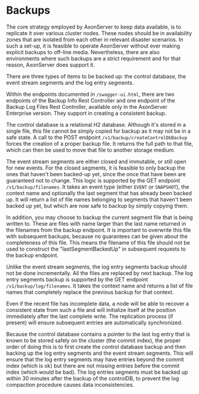 # Backups

The core strategy employed by AxonServer to keep data available, is to replicate it over various cluster nodes. These nodes should be in availability zones that are isolated from each other in relevant disaster scenarios. In such a set-up, it is feasible to operate AxonServer without ever making explicit backups to off-line media. Nevertheless, there are also environments where such backups are a strict requirement and for that reason, AxonServer does support it.‌

There are three types of items to be backed up: the control database, the event stream segments and the log entry segments.‌

Within the endpoints documented in `/swagger-ui.html`, there are two endpoints of the Backup Info Rest Controller and one endpoint of the Backup Log Files Rest Controller, available only in the AxonServer Enterprise version. They support in creating a consistent backup.‌

The control database is a relational H2 database. Although it's stored in a single file, this file cannot be simply copied for backup as it may not be in a safe state. A call to the POST endpoint `/v1/backup/createControlDbBackup` forces the creation of a proper backup file. It returns the full path to that file, which can then be used to move that file to another storage medium.‌

The event stream segments are either closed and immutable, or still open for new events. For the closed segments, it is feasible to only backup the ones that haven't been backed-up yet, since the once that have been are guaranteed not to change. This logic is supported by the GET endpoint `/v1/backup/filenames`. It takes an event type \(either `EVENT` or `SNAPSHOT`\), the context name and optionally the last segment that has already been backed up. It will return a list of file names belonging to segments that haven't been backed up yet, but which are now safe to backup by simply copying them.‌

In addition, you may choose to backup the current segment file that is being written to. These are files with name larger than the last name returned in the filenames from the backup endpoint. It is important to overwrite this file with subsequent backups, because no guarantees can be given about the completeness of this file. This means the filename of this file should not be used to construct the "lastSegmentBackedUp" in subsequent requests to the backup endpoint.‌

Unlike the event stream segments, the log entry segments backup should not be done incrementally. All the files are replaced by next backup. The log entry segments backup is supported by the GET endpoint `/v1/backup/log/filenames`. It takes the context name and returns a list of file names that completely replace the previous backup for that context.‌

Even if the recent file has incomplete data, a node will be able to recover a consistent state from such a file and will initialize itself at the position immediately after the last complete write. The replication process \(if present\) will ensure subsequent entries are automatically synchronized.‌

Because the control database contains a pointer to the last log entry that is known to be stored safely on the cluster \(the commit index\), the proper order of doing this is to first create the control database backup and then backing up the log entry segments and the event stream segments. This will ensure that the log entry segments may have entries beyond the commit index \(which is ok\) but there are not missing entries before the commit index \(which would be bad\). The log entries segments must be backed up within 30 minutes after the backup of the controlDB, to prevent the log compaction procedure causes data inconsistencies.

